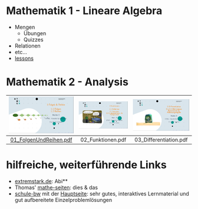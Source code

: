 # Mathematik 1 - Lineare Algebra

* Mengen
  * Übungen
  * Quizzes
* Relationen
* etc... 
* [lessons](https://video.htwg-konstanz.de/Panopto/Pages/Viewer.aspx?id=0dbd7714-35ce-4c28-9c86-ac0d0154a590)

# Mathematik 2 - Analysis


| ![Folgen](./AnalysisSlides/TitlePics/01_FolgenReihen.png?thumbnail) | ![Funktionen](./AnalysisSlides/TitlePics/02_Funktionen.png?thumbnail) |  ![Diff1d](./AnalysisSlides/TitlePics/03_Differentiation.png?thumbnail) |
|:---:|:---:|:---:|
|      <a href="./AnalysisSlides/01_FolgenUndReihen.pdf" target="top">01_FolgenUndReihen.pdf</a>    |  02_Funktionen.pdf   |  03_Differentiation.pdf |


# hilfreiche, weiterführende Links

* [extremstark.de](http://www.extremstark.de/): Abi**
* Thomas' [mathe-seiten](http://www.mathe-seiten.de/): dies & das
* [schule-bw](https://www.schule-bw.de/faecher-und-schularten/mathematisch-naturwissenschaftliche-faecher/mathematik/interaktiv_digital/lernvideos/uebergang-schule-hochschule) mit der [Hauptseite](https://www.schule-bw.de/): sehr gutes,  interaktives Lernmaterial und gut aufbereitete Einzelproblemlösungen
